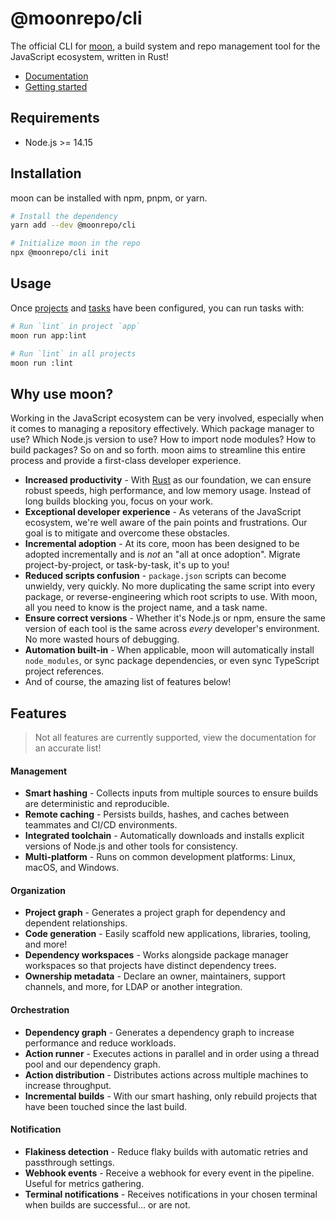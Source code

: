 # @moonrepo/cli

The official CLI for [moon](https://moonrepo.dev), a build system and repo management tool for the
JavaScript ecosystem, written in Rust!

- [Documentation](https://moonrepo.dev/docs)
- [Getting started](https://moonrepo.dev/docs/install)

## Requirements

- Node.js >= 14.15

## Installation

moon can be installed with npm, pnpm, or yarn.

```bash
# Install the dependency
yarn add --dev @moonrepo/cli

# Initialize moon in the repo
npx @moonrepo/cli init
```

## Usage

Once [projects](https://moonrepo.dev/docs/create-project) and
[tasks](https://moonrepo.dev/docs/create-task) have been configured, you can run tasks with:

```bash
# Run `lint` in project `app`
moon run app:lint

# Run `lint` in all projects
moon run :lint
```

## Why use moon?

Working in the JavaScript ecosystem can be very involved, especially when it comes to managing a
repository effectively. Which package manager to use? Which Node.js version to use? How to import
node modules? How to build packages? So on and so forth. moon aims to streamline this entire process
and provide a first-class developer experience.

- **Increased productivity** - With [Rust](https://www.rust-lang.org/) as our foundation, we can
  ensure robust speeds, high performance, and low memory usage. Instead of long builds blocking you,
  focus on your work.
- **Exceptional developer experience** - As veterans of the JavaScript ecosystem, we're well aware
  of the pain points and frustrations. Our goal is to mitigate and overcome these obstacles.
- **Incremental adoption** - At its core, moon has been designed to be adopted incrementally and is
  _not_ an "all at once adoption". Migrate project-by-project, or task-by-task, it's up to you!
- **Reduced scripts confusion** - `package.json` scripts can become unwieldy, very quickly. No more
  duplicating the same script into every package, or reverse-engineering which root scripts to use.
  With moon, all you need to know is the project name, and a task name.
- **Ensure correct versions** - Whether it's Node.js or npm, ensure the same version of each tool is
  the same across _every_ developer's environment. No more wasted hours of debugging.
- **Automation built-in** - When applicable, moon will automatically install `node_modules`, or sync
  package dependencies, or even sync TypeScript project references.
- And of course, the amazing list of features below!

## Features

> Not all features are currently supported, view the documentation for an accurate list!

#### Management

- **Smart hashing** - Collects inputs from multiple sources to ensure builds are deterministic and
  reproducible.
- **Remote caching** - Persists builds, hashes, and caches between teammates and CI/CD environments.
- **Integrated toolchain** - Automatically downloads and installs explicit versions of Node.js and
  other tools for consistency.
- **Multi-platform** - Runs on common development platforms: Linux, macOS, and Windows.

#### Organization

- **Project graph** - Generates a project graph for dependency and dependent relationships.
- **Code generation** - Easily scaffold new applications, libraries, tooling, and more!
- **Dependency workspaces** - Works alongside package manager workspaces so that projects have
  distinct dependency trees.
- **Ownership metadata** - Declare an owner, maintainers, support channels, and more, for LDAP or
  another integration.

#### Orchestration

- **Dependency graph** - Generates a dependency graph to increase performance and reduce workloads.
- **Action runner** - Executes actions in parallel and in order using a thread pool and our
  dependency graph.
- **Action distribution** - Distributes actions across multiple machines to increase throughput.
- **Incremental builds** - With our smart hashing, only rebuild projects that have been touched
  since the last build.

#### Notification

- **Flakiness detection** - Reduce flaky builds with automatic retries and passthrough settings.
- **Webhook events** - Receive a webhook for every event in the pipeline. Useful for metrics
  gathering.
- **Terminal notifications** - Receives notifications in your chosen terminal when builds are
  successful... or are not.
